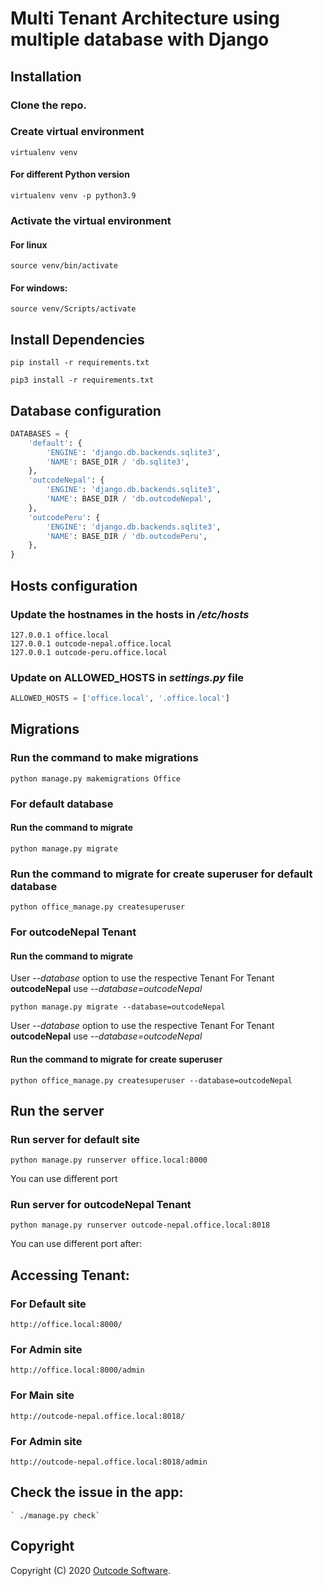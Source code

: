 # Multi Tenant Architecture using multiple database with Django

## Installation

### Clone the repo.


### Create virtual environment 
```shell
virtualenv venv
```

#### For different Python version
```shell
virtualenv venv -p python3.9
```

### Activate the virtual environment
#### For linux
```shell
source venv/bin/activate
```

#### For windows:

```shell
source venv/Scripts/activate
```

## Install Dependencies

```shell
pip install -r requirements.txt
```

```shell
pip3 install -r requirements.txt
```


## Database configuration
```python
DATABASES = {
    'default': {
        'ENGINE': 'django.db.backends.sqlite3',
        'NAME': BASE_DIR / 'db.sqlite3',
    },
    'outcodeNepal': {
        'ENGINE': 'django.db.backends.sqlite3',
        'NAME': BASE_DIR / 'db.outcodeNepal',
    },
    'outcodePeru': {
        'ENGINE': 'django.db.backends.sqlite3',
        'NAME': BASE_DIR / 'db.outcodePeru',
    },
}
```

## Hosts configuration

### Update the hostnames in the hosts in */etc/hosts*
```shell
127.0.0.1 office.local
127.0.0.1 outcode-nepal.office.local
127.0.0.1 outcode-peru.office.local
```

### Update on ALLOWED_HOSTS in *settings.py* file
```python
ALLOWED_HOSTS = ['office.local', '.office.local']
```

## Migrations

### Run the command to make migrations
```shell
python manage.py makemigrations Office
```

### For default database
#### Run the command to migrate 
```shell
python manage.py migrate 
```

### Run the command to migrate for create superuser for default database
```shell
python office_manage.py createsuperuser
```

### For outcodeNepal Tenant
#### Run the command to migrate

User *--database* option to use the respective Tenant
For Tenant **outcodeNepal** use *--database=outcodeNepal*
```shell
python manage.py migrate --database=outcodeNepal
```

User *--database* option to use the respective Tenant
For Tenant **outcodeNepal** use *--database=outcodeNepal*

#### Run the command to migrate for create superuser
```shell
python office_manage.py createsuperuser --database=outcodeNepal
```



## Run the server
### Run server for default site
```shell
python manage.py runserver office.local:8000
```
You can use different port


### Run server for outcodeNepal Tenant
```shell
python manage.py runserver outcode-nepal.office.local:8018
```
You can use different port after:


## Accessing Tenant:

### For Default site

```shell
http://office.local:8000/
```

### For Admin site

```shell
http://office.local:8000/admin
```

### For Main site

```shell
http://outcode-nepal.office.local:8018/
```

### For Admin site

```shell
http://outcode-nepal.office.local:8018/admin
```

## Check the issue in the app:
    ` ./manage.py check`

## Copyright

Copyright (C) 2020 [Outcode Software](https://www.outcodesoftware.com/).
